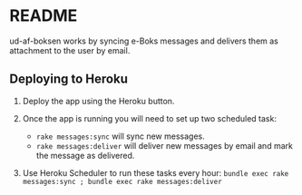 # README

ud-af-boksen works by syncing e-Boks messages and delivers them as attachment to the user by email.

## Deploying to Heroku

1. Deploy the app using the Heroku button.

2. Once the app is running you will need to set up two scheduled task:
   * `rake messages:sync` will sync new messages.
   * `rake messages:deliver` will deliver new messages by email and mark the message as delivered.

3. Use Heroku Scheduler to run these tasks every hour: `bundle exec rake messages:sync ; bundle exec rake messages:deliver`
